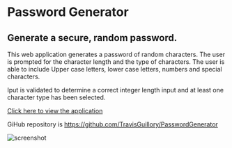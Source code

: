 # Password Generator

## Generate a secure, random password.

This web application generates a password of random characters. The user is prompted for the character length and the type of characters. The user is able to include Upper case letters, lower case letters, numbers and special characters. 

Iput is validated to determine a correct integer length input and at least one character type has been selected.

[Click here to view the application](https://travisguillory.github.io/PasswordGenerator/index.html)

GiHub repository is https://github.com/TravisGuillory/PasswordGenerator

![screenshot](https://user-images.githubusercontent.com/57569746/74215974-95b1f900-4c68-11ea-99e2-afe712908ac9.png)
